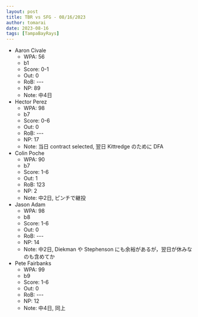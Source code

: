 ```yaml
---
layout: post
title: TBR vs SFG - 08/16/2023
author: tomarai
date: 2023-08-16
tags: [TampaBayRays]
---
```


* Aaron Civale
	- WPA: 56
	- b1
	- Score: 0-1
	- Out: 0
	- RoB: ---
	- NP: 89
	- Note: 中4日
* Hector Perez
	- WPA: 98
	- b7
	- Score: 0-6
	- Out: 0
	- RoB: ---
	- NP: 17
	- Note: 当日 contract selected, 翌日 Kittredge のために DFA
* Colin Poche
	- WPA: 90
	- b7
	- Score: 1-6
	- Out: 1
	- RoB: 123
	- NP: 2
	- Note: 中2日, ピンチで継投
* Jason Adam
	- WPA: 98
	- b8
	- Score: 1-6
	- Out: 0
	- RoB: ---
	- NP: 14
	- Note: 中2日, Diekman や Stephenson にも余裕があるが，翌日が休みなのも含めてか
* Pete Fairbanks
	- WPA: 99
	- b9
	- Score: 1-6
	- Out: 0
	- RoB: ---
	- NP: 12
	- Note: 中4日, 同上

